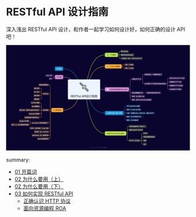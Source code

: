 # RESTful API 设计指南

深入浅出 RESTful API 设计，和作者一起学习如何设计好，如何正确的设计 API 吧！

![outline](images/outline.png)

summary:

- [01 开篇词](01_开篇词.md)
- [02 为什么要用（上）](02_为什么要用（上）.md)
- [02 为什么要用（下）](02_为什么要用（下）.md)
- [03 如何实现 RESTful API](03/README.md)
  - [正确认识 HTTP 协议](03_正确认识HTTP协议.md)
  - [面向资源编程 ROA](03_面向资源编程ROA.md)